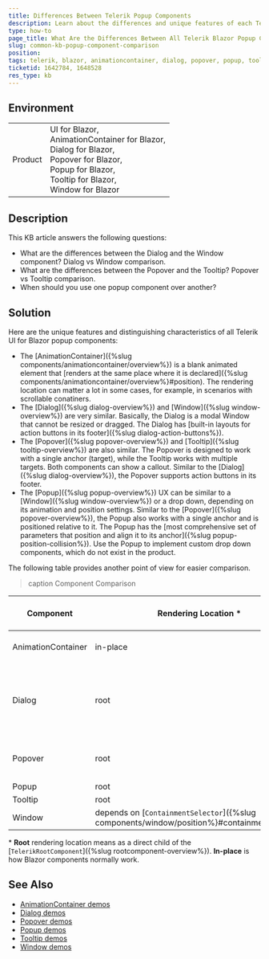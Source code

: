 ```yaml
---
title: Differences Between Telerik Popup Components
description: Learn about the differences and unique features of each Telerik Blazor popup component, such as AnimationContainer, Dialog, Popover, Popup, Tooltip, and Window.
type: how-to
page_title: What Are the Differences Between All Telerik Blazor Popup Components
slug: common-kb-popup-component-comparison
position: 
tags: telerik, blazor, animationcontainer, dialog, popover, popup, tooltip, window
ticketid: 1642784, 1648528
res_type: kb
---
```


## Environment

<table>
    <tbody>
        <tr>
            <td>Product</td>
            <td>
                UI for Blazor, <br />
                AnimationContainer for Blazor, <br />
                Dialog for Blazor, <br />
                Popover for Blazor, <br />
                Popup for Blazor, <br />
                Tooltip for Blazor, <br />
                Window for Blazor
            </td>
        </tr>
    </tbody>
</table>


## Description

This KB article answers the following questions:

* What are the differences between the Dialog and the Window component? Dialog vs Window comparison.
* What are the differences between the Popover and the Tooltip? Popover vs Tooltip comparison.
* When should you use one popup component over another?


## Solution

Here are the unique features and distinguishing characteristics of all Telerik UI for Blazor popup components:

* The [AnimationContainer]({%slug components/animationcontainer/overview%}) is a blank animated element that [renders at the same place where it is declared]({%slug components/animationcontainer/overview%}#position). The rendering location can matter a lot in some cases, for example, in scenarios with scrollable conatiners.
* The [Dialog]({%slug dialog-overview%}) and [Window]({%slug window-overview%}) are very similar. Basically, the Dialog is a modal Window that cannot be resized or dragged. The Dialog has [built-in layouts for action buttons in its footer]({%slug dialog-action-buttons%}).
* The [Popover]({%slug popover-overview%}) and [Tooltip]({%slug tooltip-overview%}) are also similar. The Popover is designed to work with a single anchor (target), while the Tooltip works with multiple targets. Both components can show a callout. Similar to the [Dialog]({%slug dialog-overview%}), the Popover supports action buttons in its footer.
* The [Popup]({%slug popup-overview%}) UX can be similar to a [Window]({%slug window-overview%}) or a drop down, depending on its animation and position settings. Similar to the [Popover]({%slug popover-overview%}), the Popup also works with a single anchor and is positioned relative to it. The Popup has the [most comprehensive set of parameters that position and align it to its anchor]({%slug popup-position-collision%}). Use the Popup to implement custom drop down components, which do not exist in the product.

The following table provides another point of view for easier comparison.

>caption Component Comparison

| Component | Rendering Location * | Position Relative To | Anchor Elements | Built-in Styled Content | Modality | Resizing and Dragging |
| --- | --- | --- | --- | --- | --- | --- |
| AnimationContainer | in-place | depends on positioned containers and [`Top` and `Left`]({%slug components/animationcontainer/overview%}#position) | 0, but can be simulated | none | no | no |
| Dialog | root | page | 0 | header with [optional close button]({%slug dialog-overview%}#dialog-parameters), footer with action buttons | yes | no |
| Popover | root | anchor element | 1, [limited support for multiple](https://demos.telerik.com/blazor-ui/popover/overview) | header, footer with action buttons, callout | no | no |
| Popup | root | anchor element | 1 | none | no | no |
| Tooltip | root | anchor element | unlimited | icons, callout | no | no |
| Window | depends on [`ContainmentSelector`]({%slug components/window/position%}#containmentselector) | page | 0 | header with actions | depends on [`Modal`]({%slug components/window/modal%}) | yes |

\* **Root** rendering location means as a direct child of the [`TelerikRootComponent`]({%slug rootcomponent-overview%}). **In-place** is how Blazor components normally work.


## See Also

* [AnimationContainer demos](https://demos.telerik.com/blazor-ui/animationcontainer/overview)
* [Dialog demos](https://demos.telerik.com/blazor-ui/dialog/overview)
* [Popover demos](https://demos.telerik.com/blazor-ui/popover/overview)
* [Popup demos](https://demos.telerik.com/blazor-ui/popup/overview)
* [Tooltip demos](https://demos.telerik.com/blazor-ui/tooltip/overview)
* [Window demos](https://demos.telerik.com/blazor-ui/window/overview)
